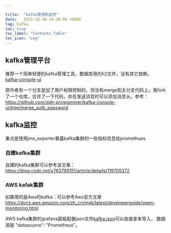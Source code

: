 ```yaml
---

title:  "kafka管理和监控"
date:   2022-10-10 14:30:00 +0800
tag: kafka
toc: true 
toc_label: "Contents Table" 
toc_icon: "cog"
---
```


## kafka管理平台
推荐一个简单轻便的kafka管理工具，数据库用的h2文件，没有其它依赖。
[kafka-console-ui](https://github.com/dongyinuo/kafka-console-ui)

原作者有一个分支是加了用户权限控制的，但没有merge到主分支代码上。我fork了一个仓库，合并了一下代码，并在发送消息时可以添加消息头。参考：
https://github.com/zph-programmer/kafka-console-ui/tree/merge_auth_password

## kafka监控
重点是使用jmx_exporter暴露kafka集群的一些指标信息给promethues.

### 自建kafka集群
自建的kafka集群可以参考该文章：
https://blog.csdn.net/x763795151/article/details/119705372

### AWS kafak集群
如果用的是Aws的kafka：可以参考Aws官方文章
https://docs.aws.amazon.com/zh_cn/msk/latest/developerguide/open-monitoring.html

AWS kafka集群的grafana面板配置json文件[kafka.json](/assets/json/kafka.json)可以直接拿来导入， 数据源是 "datasource": "Prometheus"。
